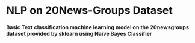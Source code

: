 # NLP on 20News-Groups Dataset
#### Basic Text classification machine learning model on the 20newsgroups dataset provided by sklearn using Naive Bayes Classifier
